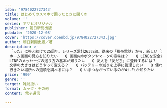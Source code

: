 ```yaml
---
isbn: '9784022727343'
title: はじめてのスマホで困ったときに開く本
volume: ''
series: アサヒオリジナル
publisher: 朝日新聞出版
pubdate: '2020-12-08'
cover: 'https://cover.openbd.jp/9784022727343.jpg'
author: 朝日新聞出版／著
description: >-
  「った」に答え続けて25周年。シリーズ累計263万部。従来の「携帯電話」から、新しい「スマホ」に買い替えたばかりの方は、まずこの1冊を読んで、スマホの基本を知ってください。「基本操作」から「セキュリティ」まで、実際のスマホ画面をもとに、スマホデビューしたばかりの初心者が戸惑いがちな操作方法を、図解で詳しく説明します。Androidスマホ対応版（NTTドコモ、au、ソフトバンク、格安スマホ）。全69のQ＆Aでやさしく解説。（Q＆Aの一例）　　Q
  ホーム画面の見方を知りたい　　Q 画面内のボタンやマークの意味は？　　Q LINEを安全に使うには？　　Q
  LINEのメッセージの送り方の基本が知りたい　　Q 友人を「友だち」に登録するには？　　Q なんとなくスマホの調子が悪い気がする　　Q
  文字の大きさはどうやって変える？　　Q バッテリーの減りを上手に管理したい　　Q 使わないアプリを削除するには？　　Q 上手に撮影するコツを知りたい　　Q
  行きたい場所への道順を調べるには？　　Q いまつながっているのがWi-Fiか知りたい　　Q 紛失や盗難対策はどうする？　など
price: '900'
genre: ''
target: 雑誌扱い
format: ムック・その他
content: 電子通信

---
```

